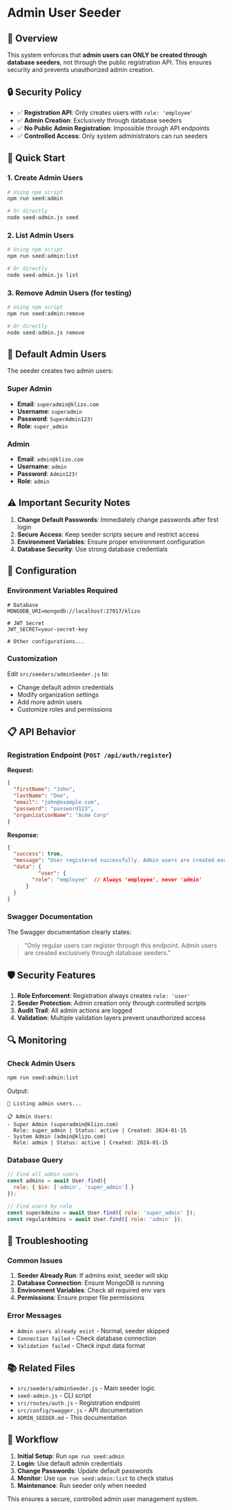 # Admin User Seeder

## 🎯 Overview

This system enforces that **admin users can ONLY be created through database seeders**, not through the public registration API. This ensures security and prevents unauthorized admin creation.

## 🔒 Security Policy

- ✅ **Registration API**: Only creates users with `role: 'employee'`
- ✅ **Admin Creation**: Exclusively through database seeders
- ✅ **No Public Admin Registration**: Impossible through API endpoints
- ✅ **Controlled Access**: Only system administrators can run seeders

## 🚀 Quick Start

### 1. Create Admin Users

```bash
# Using npm script
npm run seed:admin

# Or directly
node seed-admin.js seed
```

### 2. List Admin Users

```bash
# Using npm script
npm run seed:admin:list

# Or directly
node seed-admin.js list
```

### 3. Remove Admin Users (for testing)

```bash
# Using npm script
npm run seed:admin:remove

# Or directly
node seed-admin.js remove
```

## 👥 Default Admin Users

The seeder creates two admin users:

### Super Admin
- **Email**: `superadmin@klizo.com`
- **Username**: `superadmin`
- **Password**: `SuperAdmin123!`
- **Role**: `super_admin`

### Admin
- **Email**: `admin@klizo.com`
- **Username**: `admin`
- **Password**: `Admin123!`
- **Role**: `admin`

## ⚠️ Important Security Notes

1. **Change Default Passwords**: Immediately change passwords after first login
2. **Secure Access**: Keep seeder scripts secure and restrict access
3. **Environment Variables**: Ensure proper environment configuration
4. **Database Security**: Use strong database credentials

## 🔧 Configuration

### Environment Variables Required

```env
# Database
MONGODB_URI=mongodb://localhost:27017/klizo

# JWT Secret
JWT_SECRET=your-secret-key

# Other configurations...
```

### Customization

Edit `src/seeders/adminSeeder.js` to:
- Change default admin credentials
- Modify organization settings
- Add more admin users
- Customize roles and permissions

## 📋 API Behavior

### Registration Endpoint (`POST /api/auth/register`)

**Request:**
```json
{
  "firstName": "John",
  "lastName": "Doe",
  "email": "john@example.com",
  "password": "password123",
  "organizationName": "Acme Corp"
}
```

**Response:**
```json
{
  "success": true,
  "message": "User registered successfully. Admin users are created exclusively through database seeders.",
  "data": {
          "user": {
        "role": "employee"  // Always 'employee', never 'admin'
      }
  }
}
```

### Swagger Documentation

The Swagger documentation clearly states:
> "Only regular users can register through this endpoint. Admin users are created exclusively through database seeders."

## 🛡️ Security Features

1. **Role Enforcement**: Registration always creates `role: 'user'`
2. **Seeder Protection**: Admin creation only through controlled scripts
3. **Audit Trail**: All admin actions are logged
4. **Validation**: Multiple validation layers prevent unauthorized access

## 🔍 Monitoring

### Check Admin Users

```bash
npm run seed:admin:list
```

Output:
```
👥 Listing admin users...

📋 Admin Users:
- Super Admin (superadmin@klizo.com)
  Role: super_admin | Status: active | Created: 2024-01-15
- System Admin (admin@klizo.com)
  Role: admin | Status: active | Created: 2024-01-15
```

### Database Query

```javascript
// Find all admin users
const admins = await User.find({ 
  role: { $in: ['admin', 'super_admin'] } 
});

// Find users by role
const superAdmins = await User.find({ role: 'super_admin' });
const regularAdmins = await User.find({ role: 'admin' });
```

## 🚨 Troubleshooting

### Common Issues

1. **Seeder Already Run**: If admins exist, seeder will skip
2. **Database Connection**: Ensure MongoDB is running
3. **Environment Variables**: Check all required env vars
4. **Permissions**: Ensure proper file permissions

### Error Messages

- `Admin users already exist` - Normal, seeder skipped
- `Connection failed` - Check database connection
- `Validation failed` - Check input data format

## 📚 Related Files

- `src/seeders/adminSeeder.js` - Main seeder logic
- `seed-admin.js` - CLI script
- `src/routes/auth.js` - Registration endpoint
- `src/config/swagger.js` - API documentation
- `ADMIN_SEEDER.md` - This documentation

## 🔄 Workflow

1. **Initial Setup**: Run `npm run seed:admin`
2. **Login**: Use default admin credentials
3. **Change Passwords**: Update default passwords
4. **Monitor**: Use `npm run seed:admin:list` to check status
5. **Maintenance**: Run seeder only when needed

This ensures a secure, controlled admin user management system. 